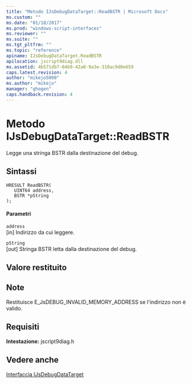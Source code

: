 ```yaml
---
title: "Metodo IJsDebugDataTarget::ReadBSTR | Microsoft Docs"
ms.custom: ""
ms.date: "01/18/2017"
ms.prod: "windows-script-interfaces"
ms.reviewer: ""
ms.suite: ""
ms.tgt_pltfrm: ""
ms.topic: "reference"
apiname: IJsDebugDataTarget.ReadBSTR
apilocation: jscript9diag.dll
ms.assetid: 4b571db7-04b9-42a0-9a3e-310ac9d0e659
caps.latest.revision: 4
author: "mikejo5000"
ms.author: "mikejo"
manager: "ghogen"
caps.handback.revision: 4
---
```

# Metodo IJsDebugDataTarget::ReadBSTR
Legge una stringa BSTR dalla destinazione del debug.  
  
## Sintassi  
  
```  
HRESULT ReadBSTR(  
   UINT64 address,  
   BSTR *pString  
);  
```  
  
#### Parametri  
 `address`  
 \[in\] Indirizzo da cui leggere.  
  
 `pString`  
 \[out\] Stringa BSTR letta dalla destinazione del debug.  
  
## Valore restituito  
  
## Note  
 Restituisce E\_JsDEBUG\_INVALID\_MEMORY\_ADDRESS se l'indirizzo non è valido.  
  
## Requisiti  
 **Intestazione:** jscript9diag.h  
  
## Vedere anche  
 [Interfaccia IJsDebugDataTarget](../../winscript/reference/ijsdebugdatatarget-interface.md)